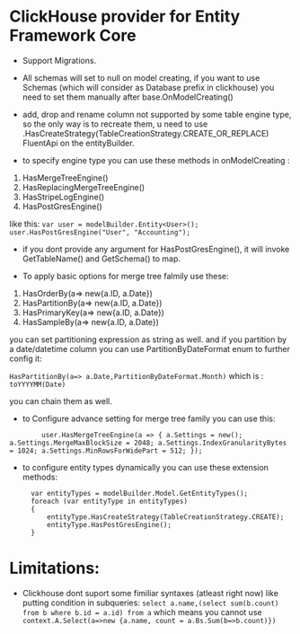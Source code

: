 # ClickHouse provider for Entity Framework Core

* Support Migrations.
  
* All schemas will set to null on model creating, if you want to use Schemas (which will consider as Database prefix in clickhouse) you need to set them manually after base.OnModelCreating()

* add, drop and rename column not supported by some table engine type, so the only way is to recreate them, u need to use .HasCreateStrategy(TableCreationStrategy.CREATE_OR_REPLACE) FluentApi on the entityBuilder.

* to specify engine type you can use these methods in onModelCreating :
1. HasMergeTreeEngine()
2. HasReplacingMergeTreeEngine()
3. HasStripeLogEngine()
4. HasPostGresEngine()

like this:
`var user = modelBuilder.Entity<User>();`
`user.HasPostGresEngine("User", "Accounting");` 

- if you dont provide any argument for HasPostGresEngine(), it will invoke GetTableName() and GetSchema() to map.

* To apply basic options for merge tree falmily use these:

1. HasOrderBy(a=> new{a.ID, a.Date})
2. HasPartitionBy(a=> new{a.ID, a.Date}) 
3. HasPrimaryKey(a=> new{a.ID, a.Date})
4. HasSampleBy(a=> new{a.ID, a.Date})

you can set partitioning expression as string as well.
and if you partition by a date/datetime column you can use PartitionByDateFormat enum to further config it:

`HasPartitionBy(a=> a.Date,PartitionByDateFormat.Month)`
which is : 
`toYYYYMM(Date)`

you can chain them as well.

* to Configure advance setting for merge tree family you can use this:

`        user.HasMergeTreeEngine(a =>
        {
            a.Settings = new();
            a.Settings.MergeMaxBlockSize = 2048;
            a.Settings.IndexGranularityBytes = 1024;
            a.Settings.MinRowsForWidePart = 512;
        });`


* to configure entity types dynamically you can use these extension methods:

        var entityTypes = modelBuilder.Model.GetEntityTypes();
        foreach (var entityType in entityTypes)
        {
            entityType.HasCreateStrategy(TableCreationStrategy.CREATE);
            entityType.HasPostGresEngine();
        }


# Limitations:
* Clickhouse dont suport some fimiliar syntaxes (atleast right now) like putting condition in subqueries:
`
select a.name,(select sum(b.count) from b where b.id = a.id) from a
`
which means you cannot use
` context.A.Select(a=>new {a.name, count = a.Bs.Sum(b=>b.count)})`

